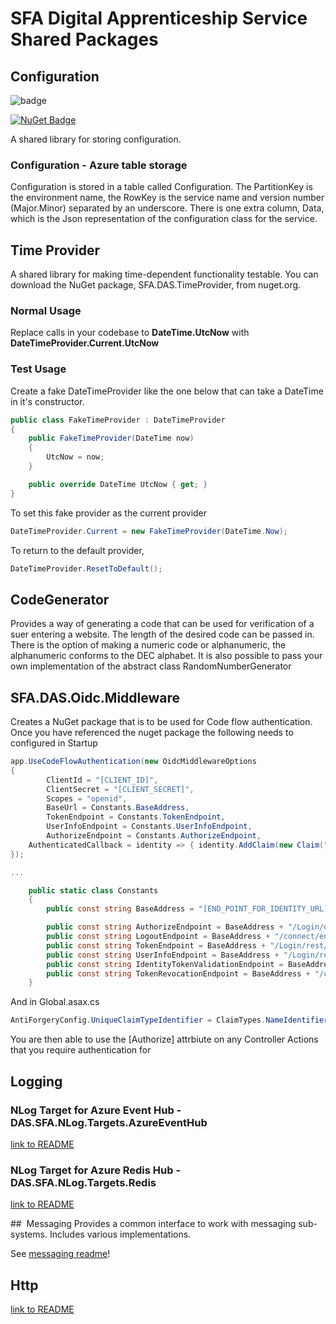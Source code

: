 # SFA Digital Apprenticeship Service Shared Packages

## Configuration

![badge](https://sfa-gov-uk.visualstudio.com/_apis/public/build/definitions/c39e0c0b-7aff-4606-b160-3566f3bbce23/74/badge)

[![NuGet Badge](https://buildstats.info/nuget/SFA.DAS.Configuration)](https://www.nuget.org/packages/SFA.DAS.Configuration/)

A shared library for storing configuration.

### Configuration - Azure table storage
Configuration is stored in a table called Configuration. The PartitionKey is the environment name, the RowKey is the service name and version number (Major.Minor) separated by an underscore. There is one extra column, Data, which is the Json representation of the configuration class for the service.

## Time Provider
A shared library for making time-dependent functionality testable. You can download the NuGet package, SFA.DAS.TimeProvider, from nuget.org.

### Normal Usage
Replace calls in your codebase to **DateTime.UtcNow** with **DateTimeProvider.Current.UtcNow**

### Test Usage
Create a fake DateTimeProvider like the one below that can take a DateTime in it's constructor.
```csharp
public class FakeTimeProvider : DateTimeProvider
{
    public FakeTimeProvider(DateTime now)
    {
        UtcNow = now;
    }

    public override DateTime UtcNow { get; }
}
```

To set this fake provider as the current provider

```csharp
DateTimeProvider.Current = new FakeTimeProvider(DateTime.Now);
```

To return to the default provider,

```csharp
DateTimeProvider.ResetToDefault();
```

## CodeGenerator
Provides a way of generating a code that can be used for verification of a suer entering a website. The length of the desired code can be passed in. There is the option of making a numeric code or alphanumeric, the alphanumeric conforms to the DEC alphabet. It is also possible to pass your own implementation of the abstract class RandomNumberGenerator

## SFA.DAS.Oidc.Middleware
Creates a NuGet package that is to be used for Code flow authentication. Once you have referenced the nuget package the following needs to configured in Startup


```csharp
app.UseCodeFlowAuthentication(new OidcMiddlewareOptions
{
        ClientId = "[CLIENT_ID]",
        ClientSecret = "[CLIENT_SECRET]",
        Scopes = "openid",
        BaseUrl = Constants.BaseAddress,
        TokenEndpoint = Constants.TokenEndpoint,
        UserInfoEndpoint = Constants.UserInfoEndpoint,
        AuthorizeEndpoint = Constants.AuthorizeEndpoint,
	AuthenticatedCallback = identity => { identity.AddClaim(new Claim("CustomClaim", "new claim added")); }
});

...

    public static class Constants
    {
        public const string BaseAddress = "[END_POINT_FOR_IDENTITY_URL]";

        public const string AuthorizeEndpoint = BaseAddress + "/Login/dialog/appl/oidctest/wflow/authorize";
        public const string LogoutEndpoint = BaseAddress + "/connect/endsession";
        public const string TokenEndpoint = BaseAddress + "/Login/rest/appl/oidctest/wflow/token";
        public const string UserInfoEndpoint = BaseAddress + "/Login/rest/appl/oidctest/wflow/userinfo";
        public const string IdentityTokenValidationEndpoint = BaseAddress + "/connect/identitytokenvalidation";
        public const string TokenRevocationEndpoint = BaseAddress + "/connect/revocation";
    }


```

And in Global.asax.cs

```csharp
AntiForgeryConfig.UniqueClaimTypeIdentifier = ClaimTypes.NameIdentifier;
```

You are then able to use the [Authorize] attrbiute on any Controller Actions that you require authentication for

## Logging

### NLog Target for Azure Event Hub - DAS.SFA.NLog.Targets.AzureEventHub
[link to README](Logging/SFA.DAS.NLog.Targets.AzureEventHub/README.MD)

### NLog Target for Azure Redis Hub - DAS.SFA.NLog.Targets.Redis
[link to README](Logging/SFA.DAS.NLog.Targets.Redis/README.MD)

##  Messaging
Provides a common interface to work with messaging sub-systems. Includes various implementations.

See [messaging readme](Messaging/README.md)!

## Http

[link to README](SFA.DAS.Http/README.md)
